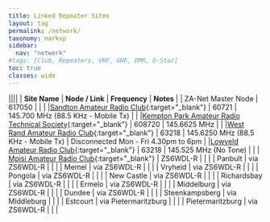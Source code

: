 ```yaml
---
title: Linked Repeater Sites
layout: tag
permalink: /network/
taxonomy: markup
sidebar:
  nav: "network"
#tags: [Club, Repeaters, VHF, UHF, DMR, D-Star]
toc: true
classes: wide
---
```


||||
| **Site Name** | **Node / Link** | **Frequency** | **Notes** |
| ZA-Net Master Node | 617050 | | |
|[Sandton Amateur Radio Club](https://www.zs6stn.org.za/){:target="_blank"} | 60721 | 145.700 MHz (88.5 KHz - Mobile Tx) | |
|[Kempton Park Amateur Radio Technical Society](https://zs6kts.co.za/){:target="_blank"} | 608720 | 145.6625 MHz | |
|[West Rand Amateur Radio Club](https://www.zs6wr.co.za/){:target="_blank"} | 63218 | 145.6250 MHz (88.5 KHz - Mobile Tx) | Disconnected Mon - Fri 4.30pm to 6pm |
|[Lowveld Amateur Radio Club](https://www.facebook.com/ZS6LOW/){:target="_blank"} | 63218 |  145.525 MHz (No Tone) | |
| [Mpisi Amateur Radio Club](https://www.facebook.com/groups/848835003502702/){:target="_blank"} | ZS6WDL-R | | |
| Panbult | via ZS6WDL-R | | |
| Memel | via ZS6WDL-R | | |
| Vryheid | via ZS6WDL-R | | |
| Pongola | via ZS6WDL-R | | |
| New Castle | via ZS6WDL-R | | |
| Richardsbay  | via ZS6WDL-R | | |
| Ermelo  | via ZS6WDL-R | | |
| Middelburg  | via ZS6WDL-R | | |
| Dundee | via ZS6WDL-R | | |
| Steenkampsberg | via Middleburg | | |
| Estcourt  | via Pietermaritzburg | | |
| Pietermaritzburg  | via ZS6WDL-R | |  |
